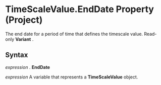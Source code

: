 
# TimeScaleValue.EndDate Property (Project)

The end date for a period of time that defines the timescale value. Read-only  **Variant** .


## Syntax

 _expression_ . **EndDate**

 _expression_ A variable that represents a **TimeScaleValue** object.

